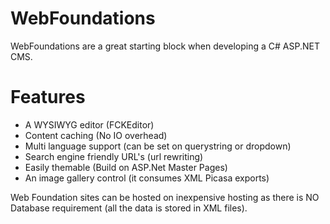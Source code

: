# WebFoundations #

WebFoundations are a great starting block when developing a C# ASP.NET CMS.

# Features #

  * A WYSIWYG editor (FCKEditor)
  * Content caching (No IO overhead)
  * Multi language support (can be set on querystring or dropdown)
  * Search engine friendly URL's (url rewriting)
  * Easily themable (Build on ASP.Net Master Pages)
  * An image gallery control (it consumes XML Picasa exports)

Web Foundation sites can be hosted on inexpensive hosting as there is NO Database requirement (all the data is stored in XML files).